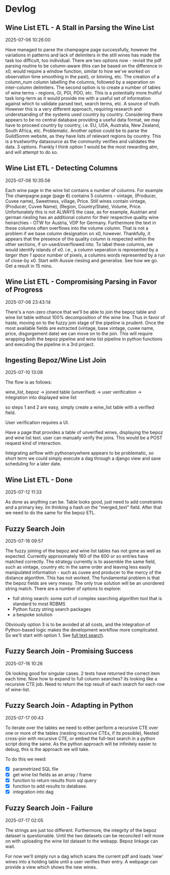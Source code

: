 # Devlog

## Wine List ETL - A Stall in Parsing the Wine List

2025-07-06 10:26:00

Have managed to parse the champagne page successfully, however the variations in patterns and lack of delimiters in the still wines has made the task too difficult, too individual. There are two options now - revisit the pdf parsing routine to be column-aware (this can be based on the difference in x0, would require a window function, similar to how we've worked on observation time smoothing in the past), or binning, etc. The creation of a column_num column labelling the columns, followed by a seperation on inter-column delimiters. The second option is to create a number of tables of wine terms - regions, GI, PGI, PDO, etc. This is a potentially more fruitful task long-term as it would provide me with a useful set of information against which to validate parsed text, search terms, etc. A source of truth. However this is a very different approach, requiring research and understsanding of the systems used country by country. Considering there appears to be no central database providing a useful data format, we may have to proceed country by country, i.e. EU, USA, Australia, New Zealand, South Africa, etc. Problematic. Another option could be to parse the GuildSomm website, as they have lists of relevant regions by country. This is a trustworthy datasource as the community verifies and validates the data. 3 options. Frankly I think option 1 would be the most rewarding atm, and will attempt to do so.

## Wine List ETL - Detecting Columns

2025-07-06 10:35:56

Each wine page in the wine list contains a number of columns. For example The champagne page (page 6) contains 5 columns - vintage, (Producer, Cuvee name), Sweetness, village, Price. Still wines contain vintage, (Producer, Cuvee Name), (Region, Country/State), Volume, Price. Unfortunately this is not ALWAYS the case, as for example, Austrian and german riesling has an additional column for their respective quality wine heirarchies - OTW for Austria, VDP for Germany. Furthermore the text in these columns often overflows into the volume column. That is not a problem if we base column designation on x0, however. Thankfully, it appears that the presence of the quality column is respected within the other sections, if un-used/overflowed into. To label these columns, we would identify islands of x0. i.e., a column seperation is represented by a _larger than 1 space_ number of pixels, a columns words represented by a run of close-by x0. Start with Aussie riesling and generalise. See how we go. Get a result in 15 mins.

## Wine List ETL - Compromising Parsing in Favor of Progress

2025-07-06 23:43:14

There's a non-zero chance that we'll be able to join the bepoz table and wine list table without 100% decomposition of the wine line. Thus in favor of haste, moving on to the fuzzy join stage of the pipeline is prudent. Once the most available fields are extracted (vintage, base vintage, cuvee name, price, disgorgement date) we can move on to the join. This will require wrapping both the bepoz pipeline and wine list pipeline in python functions and executing the pipeline in a 3rd project.

## Ingesting Bepoz/Wine List Join

2025-07-10 13:09

The flow is as follows:

wine_list, bepoz -> joined table (unverified) -> user verification -> integration into displayed wine list

so steps 1 and 2 are easy, simply create a wine_list table with a verified field.

User verification requires a UI.

Have a page that provides a table of unverified wines, displaying the bepoz and wine list text. user can manually verify the joins. This would be a POST request kind of interaction.

Integrating airflow with pythonanywhere appears to be problematic, so short term we could simply execute a dag through a django view and save scheduling for a later date.

## Wine List ETL - Done

2025-07-12 11:33

As done as anything can be. Table looks good, just need to add constraints and a primary key. Im thinking a hash on the "merged_text" field. After that we need to do the same for the bepoz ETL.

## Fuzzy Search Join

2025-07-16 09:57

The fuzzy joining of the bepoz and wine list tables has not gone as well as expected. Currently approximately 160 of the 600 or so entries have matched correctly. The strategy currently is to assemble the same field, such as vintage, country etc in the same order and leaving less easily manipulated information - such as cuvee and producer to the mercy of the distance algorithm. This has not worked. The fundamental problem is that the bepoz fields are very messy. The only true solution will be an unordered string match. There are a number of options to explore:

- full string search: some sort of complex searching algorithm tool that is standard to most RDBMS
- Python fuzzy string search packages
- a bespoke solution

Obviously option 3 is to be avoided at all costs, and the integration of Python-based logic makes the development workflow more complicated. So we'll start with option 1. See [full text search](https://duckdb.org/docs/stable/guides/sql_features/full_text_search.html).

## Fuzzy Search Join - Promising Success

2025-07-16 10:26

Ok looking good for singular cases. 2 tests have returned the correct item each time. Now how to expand to full column searches? its looking like a recursive CTE job. Need to return the top result of each search for each row of wine-list.

## Fuzzy Search Join - Adapting in Python

2025-07-17 00:43

To iterate over the tables we need to either perform a recursive CTE over one or more of the tables (nesting recursive CTEs, if its possible), Nested cross-join with recursive CTE, or embed the full-text search in a python script doing the same. As the python approach will be infinitely easier to debug, this is the approach we will take.

To do this we need:

- [x] parametrized SQL file
- [x] get wine list fields as an array / frame
- [x] function to return results from sql query
- [x] function to add results to database.
- [x] integration into dag

## Fuzzy Search Join - Failure

2025-07-17 02:05

The strings are just too different. Furthermore, the integrity of the bepoz dataset is questionable. Until the two datasets can be reconciled I will move on with uploading the wine list dataset to the webapp. Bepoz linkage can wait.

For now we'll simply run a dag which scans the current pdf and loads 'new' wines into a holding table until a user verifies their entry. A webpage can provide a view which shows the new wines.
